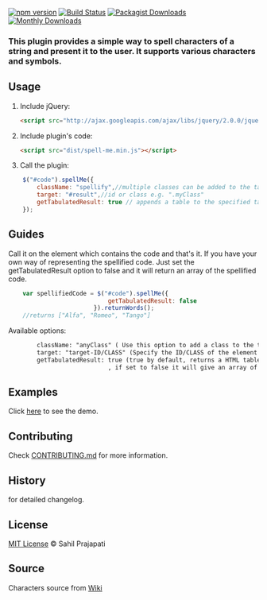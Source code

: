 [![npm version](https://badge.fury.io/js/spell-me.svg)](http://badge.fury.io/js/spell-me) [![Build Status](https://travis-ci.org/sahil290791/spell-me.svg?branch=master)](https://travis-ci.org/sahil290791/spell-me)
[![Packagist Downloads](https://poser.pugx.org/sahil290791/spell-me/downloads)](https://packagist.org/packages/sahil290791/spell-me)
[![Monthly Downloads](https://poser.pugx.org/sahil290791/spell-me/d/monthly)](https://packagist.org/packages/sahil290791/spell-me)
### This plugin provides a simple way to spell characters of a string and present it to the user. It supports various characters and symbols.

## Usage

1. Include jQuery:

	```html
	<script src="http://ajax.googleapis.com/ajax/libs/jquery/2.0.0/jquery.min.js"></script>
	```

2. Include plugin's code:

	```html
	<script src="dist/spell-me.min.js"></script>
	```

3. Call the plugin:

```javascript
	$("#code").spellMe({
		className: "spellify",//multiple classes can be added to the table e.g. "table table-reponsive"
		target: "#result",//id or class e.g. ".myClass"
		getTabulatedResult: true // appends a table to the specified target
	});
```
## Guides

Call it on the element which contains the code and that's it. If you have your own way of representing the spellified code. Just set the getTabulatedResult option to false and it will return an array of the spellified code.

```javascript
	var spellifiedCode = $("#code").spellMe({
							getTabulatedResult: false
						}).returnWords();
	//returns ["Alfa", "Romeo", "Tango"]
```

Available options: 

```html
	 	className: "anyClass" ( Use this option to add a class to the table created.)
	 	target: "target-ID/CLASS" (Specify the ID/CLASS of the element to which the result should be appended to.)
	 	getTabulatedResult: true (true by default, returns a HTML table appended to the target
							, if set to false it will give an array of the spellified characters)
```							

## Examples

Click [here](https://sahil290791.github.io/spell-me/) to see the demo.

## Contributing

Check [CONTRIBUTING.md](https://github.com/sahil290791/spell-me/blob/master/CONTRIBUTING.md) for more information.

## History

 for detailed changelog.

## License

[MIT License](https://github.com/sahil290791/spell-me/blob/master/LICENSE) © Sahil Prajapati

## Source

 Characters source from [Wiki](https://en.wikipedia.org/wiki/NATO_phonetic_alphabet)

